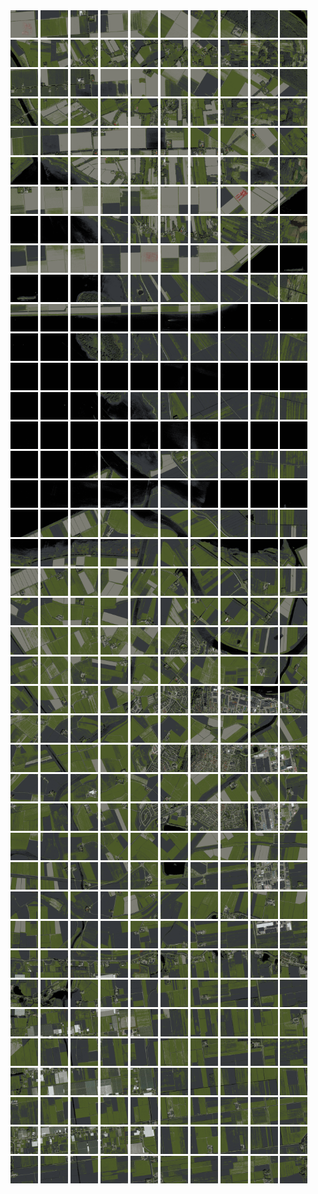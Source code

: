 <html>
<div>
<img src="https://github.com/HakkaTjakka/NL_TILE_MAP/blob/main/18/635/-1055/r.6350.-10550.png" height="44" width="44">
<img src="https://github.com/HakkaTjakka/NL_TILE_MAP/blob/main/18/635/-1055/r.6351.-10550.png" height="44" width="44">
<img src="https://github.com/HakkaTjakka/NL_TILE_MAP/blob/main/18/635/-1055/r.6352.-10550.png" height="44" width="44">
<img src="https://github.com/HakkaTjakka/NL_TILE_MAP/blob/main/18/635/-1055/r.6353.-10550.png" height="44" width="44">
<img src="https://github.com/HakkaTjakka/NL_TILE_MAP/blob/main/18/635/-1055/r.6354.-10550.png" height="44" width="44">
<img src="https://github.com/HakkaTjakka/NL_TILE_MAP/blob/main/18/635/-1055/r.6355.-10550.png" height="44" width="44">
<img src="https://github.com/HakkaTjakka/NL_TILE_MAP/blob/main/18/635/-1055/r.6356.-10550.png" height="44" width="44">
<img src="https://github.com/HakkaTjakka/NL_TILE_MAP/blob/main/18/635/-1055/r.6357.-10550.png" height="44" width="44">
<img src="https://github.com/HakkaTjakka/NL_TILE_MAP/blob/main/18/635/-1055/r.6358.-10550.png" height="44" width="44">
<img src="https://github.com/HakkaTjakka/NL_TILE_MAP/blob/main/18/635/-1055/r.6359.-10550.png" height="44" width="44">
<img src="https://github.com/HakkaTjakka/NL_TILE_MAP/blob/main/18/636/-1055/r.6360.-10550.png" height="44" width="44">
<img src="https://github.com/HakkaTjakka/NL_TILE_MAP/blob/main/18/636/-1055/r.6361.-10550.png" height="44" width="44">
<img src="https://github.com/HakkaTjakka/NL_TILE_MAP/blob/main/18/636/-1055/r.6362.-10550.png" height="44" width="44">
<img src="https://github.com/HakkaTjakka/NL_TILE_MAP/blob/main/18/636/-1055/r.6363.-10550.png" height="44" width="44">
<img src="https://github.com/HakkaTjakka/NL_TILE_MAP/blob/main/18/636/-1055/r.6364.-10550.png" height="44" width="44">
<img src="https://github.com/HakkaTjakka/NL_TILE_MAP/blob/main/18/636/-1055/r.6365.-10550.png" height="44" width="44">
<img src="https://github.com/HakkaTjakka/NL_TILE_MAP/blob/main/18/636/-1055/r.6366.-10550.png" height="44" width="44">
<img src="https://github.com/HakkaTjakka/NL_TILE_MAP/blob/main/18/636/-1055/r.6367.-10550.png" height="44" width="44">
<img src="https://github.com/HakkaTjakka/NL_TILE_MAP/blob/main/18/636/-1055/r.6368.-10550.png" height="44" width="44">
<img src="https://github.com/HakkaTjakka/NL_TILE_MAP/blob/main/18/636/-1055/r.6369.-10550.png" height="44" width="44">
<br>
<img src="https://github.com/HakkaTjakka/NL_TILE_MAP/blob/main/18/635/-1055/r.6350.-10549.png" height="44" width="44">
<img src="https://github.com/HakkaTjakka/NL_TILE_MAP/blob/main/18/635/-1055/r.6351.-10549.png" height="44" width="44">
<img src="https://github.com/HakkaTjakka/NL_TILE_MAP/blob/main/18/635/-1055/r.6352.-10549.png" height="44" width="44">
<img src="https://github.com/HakkaTjakka/NL_TILE_MAP/blob/main/18/635/-1055/r.6353.-10549.png" height="44" width="44">
<img src="https://github.com/HakkaTjakka/NL_TILE_MAP/blob/main/18/635/-1055/r.6354.-10549.png" height="44" width="44">
<img src="https://github.com/HakkaTjakka/NL_TILE_MAP/blob/main/18/635/-1055/r.6355.-10549.png" height="44" width="44">
<img src="https://github.com/HakkaTjakka/NL_TILE_MAP/blob/main/18/635/-1055/r.6356.-10549.png" height="44" width="44">
<img src="https://github.com/HakkaTjakka/NL_TILE_MAP/blob/main/18/635/-1055/r.6357.-10549.png" height="44" width="44">
<img src="https://github.com/HakkaTjakka/NL_TILE_MAP/blob/main/18/635/-1055/r.6358.-10549.png" height="44" width="44">
<img src="https://github.com/HakkaTjakka/NL_TILE_MAP/blob/main/18/635/-1055/r.6359.-10549.png" height="44" width="44">
<img src="https://github.com/HakkaTjakka/NL_TILE_MAP/blob/main/18/636/-1055/r.6360.-10549.png" height="44" width="44">
<img src="https://github.com/HakkaTjakka/NL_TILE_MAP/blob/main/18/636/-1055/r.6361.-10549.png" height="44" width="44">
<img src="https://github.com/HakkaTjakka/NL_TILE_MAP/blob/main/18/636/-1055/r.6362.-10549.png" height="44" width="44">
<img src="https://github.com/HakkaTjakka/NL_TILE_MAP/blob/main/18/636/-1055/r.6363.-10549.png" height="44" width="44">
<img src="https://github.com/HakkaTjakka/NL_TILE_MAP/blob/main/18/636/-1055/r.6364.-10549.png" height="44" width="44">
<img src="https://github.com/HakkaTjakka/NL_TILE_MAP/blob/main/18/636/-1055/r.6365.-10549.png" height="44" width="44">
<img src="https://github.com/HakkaTjakka/NL_TILE_MAP/blob/main/18/636/-1055/r.6366.-10549.png" height="44" width="44">
<img src="https://github.com/HakkaTjakka/NL_TILE_MAP/blob/main/18/636/-1055/r.6367.-10549.png" height="44" width="44">
<img src="https://github.com/HakkaTjakka/NL_TILE_MAP/blob/main/18/636/-1055/r.6368.-10549.png" height="44" width="44">
<img src="https://github.com/HakkaTjakka/NL_TILE_MAP/blob/main/18/636/-1055/r.6369.-10549.png" height="44" width="44">
<br>
<img src="https://github.com/HakkaTjakka/NL_TILE_MAP/blob/main/18/635/-1055/r.6350.-10548.png" height="44" width="44">
<img src="https://github.com/HakkaTjakka/NL_TILE_MAP/blob/main/18/635/-1055/r.6351.-10548.png" height="44" width="44">
<img src="https://github.com/HakkaTjakka/NL_TILE_MAP/blob/main/18/635/-1055/r.6352.-10548.png" height="44" width="44">
<img src="https://github.com/HakkaTjakka/NL_TILE_MAP/blob/main/18/635/-1055/r.6353.-10548.png" height="44" width="44">
<img src="https://github.com/HakkaTjakka/NL_TILE_MAP/blob/main/18/635/-1055/r.6354.-10548.png" height="44" width="44">
<img src="https://github.com/HakkaTjakka/NL_TILE_MAP/blob/main/18/635/-1055/r.6355.-10548.png" height="44" width="44">
<img src="https://github.com/HakkaTjakka/NL_TILE_MAP/blob/main/18/635/-1055/r.6356.-10548.png" height="44" width="44">
<img src="https://github.com/HakkaTjakka/NL_TILE_MAP/blob/main/18/635/-1055/r.6357.-10548.png" height="44" width="44">
<img src="https://github.com/HakkaTjakka/NL_TILE_MAP/blob/main/18/635/-1055/r.6358.-10548.png" height="44" width="44">
<img src="https://github.com/HakkaTjakka/NL_TILE_MAP/blob/main/18/635/-1055/r.6359.-10548.png" height="44" width="44">
<img src="https://github.com/HakkaTjakka/NL_TILE_MAP/blob/main/18/636/-1055/r.6360.-10548.png" height="44" width="44">
<img src="https://github.com/HakkaTjakka/NL_TILE_MAP/blob/main/18/636/-1055/r.6361.-10548.png" height="44" width="44">
<img src="https://github.com/HakkaTjakka/NL_TILE_MAP/blob/main/18/636/-1055/r.6362.-10548.png" height="44" width="44">
<img src="https://github.com/HakkaTjakka/NL_TILE_MAP/blob/main/18/636/-1055/r.6363.-10548.png" height="44" width="44">
<img src="https://github.com/HakkaTjakka/NL_TILE_MAP/blob/main/18/636/-1055/r.6364.-10548.png" height="44" width="44">
<img src="https://github.com/HakkaTjakka/NL_TILE_MAP/blob/main/18/636/-1055/r.6365.-10548.png" height="44" width="44">
<img src="https://github.com/HakkaTjakka/NL_TILE_MAP/blob/main/18/636/-1055/r.6366.-10548.png" height="44" width="44">
<img src="https://github.com/HakkaTjakka/NL_TILE_MAP/blob/main/18/636/-1055/r.6367.-10548.png" height="44" width="44">
<img src="https://github.com/HakkaTjakka/NL_TILE_MAP/blob/main/18/636/-1055/r.6368.-10548.png" height="44" width="44">
<img src="https://github.com/HakkaTjakka/NL_TILE_MAP/blob/main/18/636/-1055/r.6369.-10548.png" height="44" width="44">
<br>
<img src="https://github.com/HakkaTjakka/NL_TILE_MAP/blob/main/18/635/-1055/r.6350.-10547.png" height="44" width="44">
<img src="https://github.com/HakkaTjakka/NL_TILE_MAP/blob/main/18/635/-1055/r.6351.-10547.png" height="44" width="44">
<img src="https://github.com/HakkaTjakka/NL_TILE_MAP/blob/main/18/635/-1055/r.6352.-10547.png" height="44" width="44">
<img src="https://github.com/HakkaTjakka/NL_TILE_MAP/blob/main/18/635/-1055/r.6353.-10547.png" height="44" width="44">
<img src="https://github.com/HakkaTjakka/NL_TILE_MAP/blob/main/18/635/-1055/r.6354.-10547.png" height="44" width="44">
<img src="https://github.com/HakkaTjakka/NL_TILE_MAP/blob/main/18/635/-1055/r.6355.-10547.png" height="44" width="44">
<img src="https://github.com/HakkaTjakka/NL_TILE_MAP/blob/main/18/635/-1055/r.6356.-10547.png" height="44" width="44">
<img src="https://github.com/HakkaTjakka/NL_TILE_MAP/blob/main/18/635/-1055/r.6357.-10547.png" height="44" width="44">
<img src="https://github.com/HakkaTjakka/NL_TILE_MAP/blob/main/18/635/-1055/r.6358.-10547.png" height="44" width="44">
<img src="https://github.com/HakkaTjakka/NL_TILE_MAP/blob/main/18/635/-1055/r.6359.-10547.png" height="44" width="44">
<img src="https://github.com/HakkaTjakka/NL_TILE_MAP/blob/main/18/636/-1055/r.6360.-10547.png" height="44" width="44">
<img src="https://github.com/HakkaTjakka/NL_TILE_MAP/blob/main/18/636/-1055/r.6361.-10547.png" height="44" width="44">
<img src="https://github.com/HakkaTjakka/NL_TILE_MAP/blob/main/18/636/-1055/r.6362.-10547.png" height="44" width="44">
<img src="https://github.com/HakkaTjakka/NL_TILE_MAP/blob/main/18/636/-1055/r.6363.-10547.png" height="44" width="44">
<img src="https://github.com/HakkaTjakka/NL_TILE_MAP/blob/main/18/636/-1055/r.6364.-10547.png" height="44" width="44">
<img src="https://github.com/HakkaTjakka/NL_TILE_MAP/blob/main/18/636/-1055/r.6365.-10547.png" height="44" width="44">
<img src="https://github.com/HakkaTjakka/NL_TILE_MAP/blob/main/18/636/-1055/r.6366.-10547.png" height="44" width="44">
<img src="https://github.com/HakkaTjakka/NL_TILE_MAP/blob/main/18/636/-1055/r.6367.-10547.png" height="44" width="44">
<img src="https://github.com/HakkaTjakka/NL_TILE_MAP/blob/main/18/636/-1055/r.6368.-10547.png" height="44" width="44">
<img src="https://github.com/HakkaTjakka/NL_TILE_MAP/blob/main/18/636/-1055/r.6369.-10547.png" height="44" width="44">
<br>
<img src="https://github.com/HakkaTjakka/NL_TILE_MAP/blob/main/18/635/-1055/r.6350.-10546.png" height="44" width="44">
<img src="https://github.com/HakkaTjakka/NL_TILE_MAP/blob/main/18/635/-1055/r.6351.-10546.png" height="44" width="44">
<img src="https://github.com/HakkaTjakka/NL_TILE_MAP/blob/main/18/635/-1055/r.6352.-10546.png" height="44" width="44">
<img src="https://github.com/HakkaTjakka/NL_TILE_MAP/blob/main/18/635/-1055/r.6353.-10546.png" height="44" width="44">
<img src="https://github.com/HakkaTjakka/NL_TILE_MAP/blob/main/18/635/-1055/r.6354.-10546.png" height="44" width="44">
<img src="https://github.com/HakkaTjakka/NL_TILE_MAP/blob/main/18/635/-1055/r.6355.-10546.png" height="44" width="44">
<img src="https://github.com/HakkaTjakka/NL_TILE_MAP/blob/main/18/635/-1055/r.6356.-10546.png" height="44" width="44">
<img src="https://github.com/HakkaTjakka/NL_TILE_MAP/blob/main/18/635/-1055/r.6357.-10546.png" height="44" width="44">
<img src="https://github.com/HakkaTjakka/NL_TILE_MAP/blob/main/18/635/-1055/r.6358.-10546.png" height="44" width="44">
<img src="https://github.com/HakkaTjakka/NL_TILE_MAP/blob/main/18/635/-1055/r.6359.-10546.png" height="44" width="44">
<img src="https://github.com/HakkaTjakka/NL_TILE_MAP/blob/main/18/636/-1055/r.6360.-10546.png" height="44" width="44">
<img src="https://github.com/HakkaTjakka/NL_TILE_MAP/blob/main/18/636/-1055/r.6361.-10546.png" height="44" width="44">
<img src="https://github.com/HakkaTjakka/NL_TILE_MAP/blob/main/18/636/-1055/r.6362.-10546.png" height="44" width="44">
<img src="https://github.com/HakkaTjakka/NL_TILE_MAP/blob/main/18/636/-1055/r.6363.-10546.png" height="44" width="44">
<img src="https://github.com/HakkaTjakka/NL_TILE_MAP/blob/main/18/636/-1055/r.6364.-10546.png" height="44" width="44">
<img src="https://github.com/HakkaTjakka/NL_TILE_MAP/blob/main/18/636/-1055/r.6365.-10546.png" height="44" width="44">
<img src="https://github.com/HakkaTjakka/NL_TILE_MAP/blob/main/18/636/-1055/r.6366.-10546.png" height="44" width="44">
<img src="https://github.com/HakkaTjakka/NL_TILE_MAP/blob/main/18/636/-1055/r.6367.-10546.png" height="44" width="44">
<img src="https://github.com/HakkaTjakka/NL_TILE_MAP/blob/main/18/636/-1055/r.6368.-10546.png" height="44" width="44">
<img src="https://github.com/HakkaTjakka/NL_TILE_MAP/blob/main/18/636/-1055/r.6369.-10546.png" height="44" width="44">
<br>
<img src="https://github.com/HakkaTjakka/NL_TILE_MAP/blob/main/18/635/-1055/r.6350.-10545.png" height="44" width="44">
<img src="https://github.com/HakkaTjakka/NL_TILE_MAP/blob/main/18/635/-1055/r.6351.-10545.png" height="44" width="44">
<img src="https://github.com/HakkaTjakka/NL_TILE_MAP/blob/main/18/635/-1055/r.6352.-10545.png" height="44" width="44">
<img src="https://github.com/HakkaTjakka/NL_TILE_MAP/blob/main/18/635/-1055/r.6353.-10545.png" height="44" width="44">
<img src="https://github.com/HakkaTjakka/NL_TILE_MAP/blob/main/18/635/-1055/r.6354.-10545.png" height="44" width="44">
<img src="https://github.com/HakkaTjakka/NL_TILE_MAP/blob/main/18/635/-1055/r.6355.-10545.png" height="44" width="44">
<img src="https://github.com/HakkaTjakka/NL_TILE_MAP/blob/main/18/635/-1055/r.6356.-10545.png" height="44" width="44">
<img src="https://github.com/HakkaTjakka/NL_TILE_MAP/blob/main/18/635/-1055/r.6357.-10545.png" height="44" width="44">
<img src="https://github.com/HakkaTjakka/NL_TILE_MAP/blob/main/18/635/-1055/r.6358.-10545.png" height="44" width="44">
<img src="https://github.com/HakkaTjakka/NL_TILE_MAP/blob/main/18/635/-1055/r.6359.-10545.png" height="44" width="44">
<img src="https://github.com/HakkaTjakka/NL_TILE_MAP/blob/main/18/636/-1055/r.6360.-10545.png" height="44" width="44">
<img src="https://github.com/HakkaTjakka/NL_TILE_MAP/blob/main/18/636/-1055/r.6361.-10545.png" height="44" width="44">
<img src="https://github.com/HakkaTjakka/NL_TILE_MAP/blob/main/18/636/-1055/r.6362.-10545.png" height="44" width="44">
<img src="https://github.com/HakkaTjakka/NL_TILE_MAP/blob/main/18/636/-1055/r.6363.-10545.png" height="44" width="44">
<img src="https://github.com/HakkaTjakka/NL_TILE_MAP/blob/main/18/636/-1055/r.6364.-10545.png" height="44" width="44">
<img src="https://github.com/HakkaTjakka/NL_TILE_MAP/blob/main/18/636/-1055/r.6365.-10545.png" height="44" width="44">
<img src="https://github.com/HakkaTjakka/NL_TILE_MAP/blob/main/18/636/-1055/r.6366.-10545.png" height="44" width="44">
<img src="https://github.com/HakkaTjakka/NL_TILE_MAP/blob/main/18/636/-1055/r.6367.-10545.png" height="44" width="44">
<img src="https://github.com/HakkaTjakka/NL_TILE_MAP/blob/main/18/636/-1055/r.6368.-10545.png" height="44" width="44">
<img src="https://github.com/HakkaTjakka/NL_TILE_MAP/blob/main/18/636/-1055/r.6369.-10545.png" height="44" width="44">
<br>
<img src="https://github.com/HakkaTjakka/NL_TILE_MAP/blob/main/18/635/-1055/r.6350.-10544.png" height="44" width="44">
<img src="https://github.com/HakkaTjakka/NL_TILE_MAP/blob/main/18/635/-1055/r.6351.-10544.png" height="44" width="44">
<img src="https://github.com/HakkaTjakka/NL_TILE_MAP/blob/main/18/635/-1055/r.6352.-10544.png" height="44" width="44">
<img src="https://github.com/HakkaTjakka/NL_TILE_MAP/blob/main/18/635/-1055/r.6353.-10544.png" height="44" width="44">
<img src="https://github.com/HakkaTjakka/NL_TILE_MAP/blob/main/18/635/-1055/r.6354.-10544.png" height="44" width="44">
<img src="https://github.com/HakkaTjakka/NL_TILE_MAP/blob/main/18/635/-1055/r.6355.-10544.png" height="44" width="44">
<img src="https://github.com/HakkaTjakka/NL_TILE_MAP/blob/main/18/635/-1055/r.6356.-10544.png" height="44" width="44">
<img src="https://github.com/HakkaTjakka/NL_TILE_MAP/blob/main/18/635/-1055/r.6357.-10544.png" height="44" width="44">
<img src="https://github.com/HakkaTjakka/NL_TILE_MAP/blob/main/18/635/-1055/r.6358.-10544.png" height="44" width="44">
<img src="https://github.com/HakkaTjakka/NL_TILE_MAP/blob/main/18/635/-1055/r.6359.-10544.png" height="44" width="44">
<img src="https://github.com/HakkaTjakka/NL_TILE_MAP/blob/main/18/636/-1055/r.6360.-10544.png" height="44" width="44">
<img src="https://github.com/HakkaTjakka/NL_TILE_MAP/blob/main/18/636/-1055/r.6361.-10544.png" height="44" width="44">
<img src="https://github.com/HakkaTjakka/NL_TILE_MAP/blob/main/18/636/-1055/r.6362.-10544.png" height="44" width="44">
<img src="https://github.com/HakkaTjakka/NL_TILE_MAP/blob/main/18/636/-1055/r.6363.-10544.png" height="44" width="44">
<img src="https://github.com/HakkaTjakka/NL_TILE_MAP/blob/main/18/636/-1055/r.6364.-10544.png" height="44" width="44">
<img src="https://github.com/HakkaTjakka/NL_TILE_MAP/blob/main/18/636/-1055/r.6365.-10544.png" height="44" width="44">
<img src="https://github.com/HakkaTjakka/NL_TILE_MAP/blob/main/18/636/-1055/r.6366.-10544.png" height="44" width="44">
<img src="https://github.com/HakkaTjakka/NL_TILE_MAP/blob/main/18/636/-1055/r.6367.-10544.png" height="44" width="44">
<img src="https://github.com/HakkaTjakka/NL_TILE_MAP/blob/main/18/636/-1055/r.6368.-10544.png" height="44" width="44">
<img src="https://github.com/HakkaTjakka/NL_TILE_MAP/blob/main/18/636/-1055/r.6369.-10544.png" height="44" width="44">
<br>
<img src="https://github.com/HakkaTjakka/NL_TILE_MAP/blob/main/18/635/-1055/r.6350.-10543.png" height="44" width="44">
<img src="https://github.com/HakkaTjakka/NL_TILE_MAP/blob/main/18/635/-1055/r.6351.-10543.png" height="44" width="44">
<img src="https://github.com/HakkaTjakka/NL_TILE_MAP/blob/main/18/635/-1055/r.6352.-10543.png" height="44" width="44">
<img src="https://github.com/HakkaTjakka/NL_TILE_MAP/blob/main/18/635/-1055/r.6353.-10543.png" height="44" width="44">
<img src="https://github.com/HakkaTjakka/NL_TILE_MAP/blob/main/18/635/-1055/r.6354.-10543.png" height="44" width="44">
<img src="https://github.com/HakkaTjakka/NL_TILE_MAP/blob/main/18/635/-1055/r.6355.-10543.png" height="44" width="44">
<img src="https://github.com/HakkaTjakka/NL_TILE_MAP/blob/main/18/635/-1055/r.6356.-10543.png" height="44" width="44">
<img src="https://github.com/HakkaTjakka/NL_TILE_MAP/blob/main/18/635/-1055/r.6357.-10543.png" height="44" width="44">
<img src="https://github.com/HakkaTjakka/NL_TILE_MAP/blob/main/18/635/-1055/r.6358.-10543.png" height="44" width="44">
<img src="https://github.com/HakkaTjakka/NL_TILE_MAP/blob/main/18/635/-1055/r.6359.-10543.png" height="44" width="44">
<img src="https://github.com/HakkaTjakka/NL_TILE_MAP/blob/main/18/636/-1055/r.6360.-10543.png" height="44" width="44">
<img src="https://github.com/HakkaTjakka/NL_TILE_MAP/blob/main/18/636/-1055/r.6361.-10543.png" height="44" width="44">
<img src="https://github.com/HakkaTjakka/NL_TILE_MAP/blob/main/18/636/-1055/r.6362.-10543.png" height="44" width="44">
<img src="https://github.com/HakkaTjakka/NL_TILE_MAP/blob/main/18/636/-1055/r.6363.-10543.png" height="44" width="44">
<img src="https://github.com/HakkaTjakka/NL_TILE_MAP/blob/main/18/636/-1055/r.6364.-10543.png" height="44" width="44">
<img src="https://github.com/HakkaTjakka/NL_TILE_MAP/blob/main/18/636/-1055/r.6365.-10543.png" height="44" width="44">
<img src="https://github.com/HakkaTjakka/NL_TILE_MAP/blob/main/18/636/-1055/r.6366.-10543.png" height="44" width="44">
<img src="https://github.com/HakkaTjakka/NL_TILE_MAP/blob/main/18/636/-1055/r.6367.-10543.png" height="44" width="44">
<img src="https://github.com/HakkaTjakka/NL_TILE_MAP/blob/main/18/636/-1055/r.6368.-10543.png" height="44" width="44">
<img src="https://github.com/HakkaTjakka/NL_TILE_MAP/blob/main/18/636/-1055/r.6369.-10543.png" height="44" width="44">
<br>
<img src="https://github.com/HakkaTjakka/NL_TILE_MAP/blob/main/18/635/-1055/r.6350.-10542.png" height="44" width="44">
<img src="https://github.com/HakkaTjakka/NL_TILE_MAP/blob/main/18/635/-1055/r.6351.-10542.png" height="44" width="44">
<img src="https://github.com/HakkaTjakka/NL_TILE_MAP/blob/main/18/635/-1055/r.6352.-10542.png" height="44" width="44">
<img src="https://github.com/HakkaTjakka/NL_TILE_MAP/blob/main/18/635/-1055/r.6353.-10542.png" height="44" width="44">
<img src="https://github.com/HakkaTjakka/NL_TILE_MAP/blob/main/18/635/-1055/r.6354.-10542.png" height="44" width="44">
<img src="https://github.com/HakkaTjakka/NL_TILE_MAP/blob/main/18/635/-1055/r.6355.-10542.png" height="44" width="44">
<img src="https://github.com/HakkaTjakka/NL_TILE_MAP/blob/main/18/635/-1055/r.6356.-10542.png" height="44" width="44">
<img src="https://github.com/HakkaTjakka/NL_TILE_MAP/blob/main/18/635/-1055/r.6357.-10542.png" height="44" width="44">
<img src="https://github.com/HakkaTjakka/NL_TILE_MAP/blob/main/18/635/-1055/r.6358.-10542.png" height="44" width="44">
<img src="https://github.com/HakkaTjakka/NL_TILE_MAP/blob/main/18/635/-1055/r.6359.-10542.png" height="44" width="44">
<img src="https://github.com/HakkaTjakka/NL_TILE_MAP/blob/main/18/636/-1055/r.6360.-10542.png" height="44" width="44">
<img src="https://github.com/HakkaTjakka/NL_TILE_MAP/blob/main/18/636/-1055/r.6361.-10542.png" height="44" width="44">
<img src="https://github.com/HakkaTjakka/NL_TILE_MAP/blob/main/18/636/-1055/r.6362.-10542.png" height="44" width="44">
<img src="https://github.com/HakkaTjakka/NL_TILE_MAP/blob/main/18/636/-1055/r.6363.-10542.png" height="44" width="44">
<img src="https://github.com/HakkaTjakka/NL_TILE_MAP/blob/main/18/636/-1055/r.6364.-10542.png" height="44" width="44">
<img src="https://github.com/HakkaTjakka/NL_TILE_MAP/blob/main/18/636/-1055/r.6365.-10542.png" height="44" width="44">
<img src="https://github.com/HakkaTjakka/NL_TILE_MAP/blob/main/18/636/-1055/r.6366.-10542.png" height="44" width="44">
<img src="https://github.com/HakkaTjakka/NL_TILE_MAP/blob/main/18/636/-1055/r.6367.-10542.png" height="44" width="44">
<img src="https://github.com/HakkaTjakka/NL_TILE_MAP/blob/main/18/636/-1055/r.6368.-10542.png" height="44" width="44">
<img src="https://github.com/HakkaTjakka/NL_TILE_MAP/blob/main/18/636/-1055/r.6369.-10542.png" height="44" width="44">
<br>
<img src="https://github.com/HakkaTjakka/NL_TILE_MAP/blob/main/18/635/-1055/r.6350.-10541.png" height="44" width="44">
<img src="https://github.com/HakkaTjakka/NL_TILE_MAP/blob/main/18/635/-1055/r.6351.-10541.png" height="44" width="44">
<img src="https://github.com/HakkaTjakka/NL_TILE_MAP/blob/main/18/635/-1055/r.6352.-10541.png" height="44" width="44">
<img src="https://github.com/HakkaTjakka/NL_TILE_MAP/blob/main/18/635/-1055/r.6353.-10541.png" height="44" width="44">
<img src="https://github.com/HakkaTjakka/NL_TILE_MAP/blob/main/18/635/-1055/r.6354.-10541.png" height="44" width="44">
<img src="https://github.com/HakkaTjakka/NL_TILE_MAP/blob/main/18/635/-1055/r.6355.-10541.png" height="44" width="44">
<img src="https://github.com/HakkaTjakka/NL_TILE_MAP/blob/main/18/635/-1055/r.6356.-10541.png" height="44" width="44">
<img src="https://github.com/HakkaTjakka/NL_TILE_MAP/blob/main/18/635/-1055/r.6357.-10541.png" height="44" width="44">
<img src="https://github.com/HakkaTjakka/NL_TILE_MAP/blob/main/18/635/-1055/r.6358.-10541.png" height="44" width="44">
<img src="https://github.com/HakkaTjakka/NL_TILE_MAP/blob/main/18/635/-1055/r.6359.-10541.png" height="44" width="44">
<img src="https://github.com/HakkaTjakka/NL_TILE_MAP/blob/main/18/636/-1055/r.6360.-10541.png" height="44" width="44">
<img src="https://github.com/HakkaTjakka/NL_TILE_MAP/blob/main/18/636/-1055/r.6361.-10541.png" height="44" width="44">
<img src="https://github.com/HakkaTjakka/NL_TILE_MAP/blob/main/18/636/-1055/r.6362.-10541.png" height="44" width="44">
<img src="https://github.com/HakkaTjakka/NL_TILE_MAP/blob/main/18/636/-1055/r.6363.-10541.png" height="44" width="44">
<img src="https://github.com/HakkaTjakka/NL_TILE_MAP/blob/main/18/636/-1055/r.6364.-10541.png" height="44" width="44">
<img src="https://github.com/HakkaTjakka/NL_TILE_MAP/blob/main/18/636/-1055/r.6365.-10541.png" height="44" width="44">
<img src="https://github.com/HakkaTjakka/NL_TILE_MAP/blob/main/18/636/-1055/r.6366.-10541.png" height="44" width="44">
<img src="https://github.com/HakkaTjakka/NL_TILE_MAP/blob/main/18/636/-1055/r.6367.-10541.png" height="44" width="44">
<img src="https://github.com/HakkaTjakka/NL_TILE_MAP/blob/main/18/636/-1055/r.6368.-10541.png" height="44" width="44">
<img src="https://github.com/HakkaTjakka/NL_TILE_MAP/blob/main/18/636/-1055/r.6369.-10541.png" height="44" width="44">
<br>
<img src="https://github.com/HakkaTjakka/NL_TILE_MAP/blob/main/18/635/-1054/r.6350.-10540.png" height="44" width="44">
<img src="https://github.com/HakkaTjakka/NL_TILE_MAP/blob/main/18/635/-1054/r.6351.-10540.png" height="44" width="44">
<img src="https://github.com/HakkaTjakka/NL_TILE_MAP/blob/main/18/635/-1054/r.6352.-10540.png" height="44" width="44">
<img src="https://github.com/HakkaTjakka/NL_TILE_MAP/blob/main/18/635/-1054/r.6353.-10540.png" height="44" width="44">
<img src="https://github.com/HakkaTjakka/NL_TILE_MAP/blob/main/18/635/-1054/r.6354.-10540.png" height="44" width="44">
<img src="https://github.com/HakkaTjakka/NL_TILE_MAP/blob/main/18/635/-1054/r.6355.-10540.png" height="44" width="44">
<img src="https://github.com/HakkaTjakka/NL_TILE_MAP/blob/main/18/635/-1054/r.6356.-10540.png" height="44" width="44">
<img src="https://github.com/HakkaTjakka/NL_TILE_MAP/blob/main/18/635/-1054/r.6357.-10540.png" height="44" width="44">
<img src="https://github.com/HakkaTjakka/NL_TILE_MAP/blob/main/18/635/-1054/r.6358.-10540.png" height="44" width="44">
<img src="https://github.com/HakkaTjakka/NL_TILE_MAP/blob/main/18/635/-1054/r.6359.-10540.png" height="44" width="44">
<img src="https://github.com/HakkaTjakka/NL_TILE_MAP/blob/main/18/636/-1054/r.6360.-10540.png" height="44" width="44">
<img src="https://github.com/HakkaTjakka/NL_TILE_MAP/blob/main/18/636/-1054/r.6361.-10540.png" height="44" width="44">
<img src="https://github.com/HakkaTjakka/NL_TILE_MAP/blob/main/18/636/-1054/r.6362.-10540.png" height="44" width="44">
<img src="https://github.com/HakkaTjakka/NL_TILE_MAP/blob/main/18/636/-1054/r.6363.-10540.png" height="44" width="44">
<img src="https://github.com/HakkaTjakka/NL_TILE_MAP/blob/main/18/636/-1054/r.6364.-10540.png" height="44" width="44">
<img src="https://github.com/HakkaTjakka/NL_TILE_MAP/blob/main/18/636/-1054/r.6365.-10540.png" height="44" width="44">
<img src="https://github.com/HakkaTjakka/NL_TILE_MAP/blob/main/18/636/-1054/r.6366.-10540.png" height="44" width="44">
<img src="https://github.com/HakkaTjakka/NL_TILE_MAP/blob/main/18/636/-1054/r.6367.-10540.png" height="44" width="44">
<img src="https://github.com/HakkaTjakka/NL_TILE_MAP/blob/main/18/636/-1054/r.6368.-10540.png" height="44" width="44">
<img src="https://github.com/HakkaTjakka/NL_TILE_MAP/blob/main/18/636/-1054/r.6369.-10540.png" height="44" width="44">
<br>
<img src="https://github.com/HakkaTjakka/NL_TILE_MAP/blob/main/18/635/-1054/r.6350.-10539.png" height="44" width="44">
<img src="https://github.com/HakkaTjakka/NL_TILE_MAP/blob/main/18/635/-1054/r.6351.-10539.png" height="44" width="44">
<img src="https://github.com/HakkaTjakka/NL_TILE_MAP/blob/main/18/635/-1054/r.6352.-10539.png" height="44" width="44">
<img src="https://github.com/HakkaTjakka/NL_TILE_MAP/blob/main/18/635/-1054/r.6353.-10539.png" height="44" width="44">
<img src="https://github.com/HakkaTjakka/NL_TILE_MAP/blob/main/18/635/-1054/r.6354.-10539.png" height="44" width="44">
<img src="https://github.com/HakkaTjakka/NL_TILE_MAP/blob/main/18/635/-1054/r.6355.-10539.png" height="44" width="44">
<img src="https://github.com/HakkaTjakka/NL_TILE_MAP/blob/main/18/635/-1054/r.6356.-10539.png" height="44" width="44">
<img src="https://github.com/HakkaTjakka/NL_TILE_MAP/blob/main/18/635/-1054/r.6357.-10539.png" height="44" width="44">
<img src="https://github.com/HakkaTjakka/NL_TILE_MAP/blob/main/18/635/-1054/r.6358.-10539.png" height="44" width="44">
<img src="https://github.com/HakkaTjakka/NL_TILE_MAP/blob/main/18/635/-1054/r.6359.-10539.png" height="44" width="44">
<img src="https://github.com/HakkaTjakka/NL_TILE_MAP/blob/main/18/636/-1054/r.6360.-10539.png" height="44" width="44">
<img src="https://github.com/HakkaTjakka/NL_TILE_MAP/blob/main/18/636/-1054/r.6361.-10539.png" height="44" width="44">
<img src="https://github.com/HakkaTjakka/NL_TILE_MAP/blob/main/18/636/-1054/r.6362.-10539.png" height="44" width="44">
<img src="https://github.com/HakkaTjakka/NL_TILE_MAP/blob/main/18/636/-1054/r.6363.-10539.png" height="44" width="44">
<img src="https://github.com/HakkaTjakka/NL_TILE_MAP/blob/main/18/636/-1054/r.6364.-10539.png" height="44" width="44">
<img src="https://github.com/HakkaTjakka/NL_TILE_MAP/blob/main/18/636/-1054/r.6365.-10539.png" height="44" width="44">
<img src="https://github.com/HakkaTjakka/NL_TILE_MAP/blob/main/18/636/-1054/r.6366.-10539.png" height="44" width="44">
<img src="https://github.com/HakkaTjakka/NL_TILE_MAP/blob/main/18/636/-1054/r.6367.-10539.png" height="44" width="44">
<img src="https://github.com/HakkaTjakka/NL_TILE_MAP/blob/main/18/636/-1054/r.6368.-10539.png" height="44" width="44">
<img src="https://github.com/HakkaTjakka/NL_TILE_MAP/blob/main/18/636/-1054/r.6369.-10539.png" height="44" width="44">
<br>
<img src="https://github.com/HakkaTjakka/NL_TILE_MAP/blob/main/18/635/-1054/r.6350.-10538.png" height="44" width="44">
<img src="https://github.com/HakkaTjakka/NL_TILE_MAP/blob/main/18/635/-1054/r.6351.-10538.png" height="44" width="44">
<img src="https://github.com/HakkaTjakka/NL_TILE_MAP/blob/main/18/635/-1054/r.6352.-10538.png" height="44" width="44">
<img src="https://github.com/HakkaTjakka/NL_TILE_MAP/blob/main/18/635/-1054/r.6353.-10538.png" height="44" width="44">
<img src="https://github.com/HakkaTjakka/NL_TILE_MAP/blob/main/18/635/-1054/r.6354.-10538.png" height="44" width="44">
<img src="https://github.com/HakkaTjakka/NL_TILE_MAP/blob/main/18/635/-1054/r.6355.-10538.png" height="44" width="44">
<img src="https://github.com/HakkaTjakka/NL_TILE_MAP/blob/main/18/635/-1054/r.6356.-10538.png" height="44" width="44">
<img src="https://github.com/HakkaTjakka/NL_TILE_MAP/blob/main/18/635/-1054/r.6357.-10538.png" height="44" width="44">
<img src="https://github.com/HakkaTjakka/NL_TILE_MAP/blob/main/18/635/-1054/r.6358.-10538.png" height="44" width="44">
<img src="https://github.com/HakkaTjakka/NL_TILE_MAP/blob/main/18/635/-1054/r.6359.-10538.png" height="44" width="44">
<img src="https://github.com/HakkaTjakka/NL_TILE_MAP/blob/main/18/636/-1054/r.6360.-10538.png" height="44" width="44">
<img src="https://github.com/HakkaTjakka/NL_TILE_MAP/blob/main/18/636/-1054/r.6361.-10538.png" height="44" width="44">
<img src="https://github.com/HakkaTjakka/NL_TILE_MAP/blob/main/18/636/-1054/r.6362.-10538.png" height="44" width="44">
<img src="https://github.com/HakkaTjakka/NL_TILE_MAP/blob/main/18/636/-1054/r.6363.-10538.png" height="44" width="44">
<img src="https://github.com/HakkaTjakka/NL_TILE_MAP/blob/main/18/636/-1054/r.6364.-10538.png" height="44" width="44">
<img src="https://github.com/HakkaTjakka/NL_TILE_MAP/blob/main/18/636/-1054/r.6365.-10538.png" height="44" width="44">
<img src="https://github.com/HakkaTjakka/NL_TILE_MAP/blob/main/18/636/-1054/r.6366.-10538.png" height="44" width="44">
<img src="https://github.com/HakkaTjakka/NL_TILE_MAP/blob/main/18/636/-1054/r.6367.-10538.png" height="44" width="44">
<img src="https://github.com/HakkaTjakka/NL_TILE_MAP/blob/main/18/636/-1054/r.6368.-10538.png" height="44" width="44">
<img src="https://github.com/HakkaTjakka/NL_TILE_MAP/blob/main/18/636/-1054/r.6369.-10538.png" height="44" width="44">
<br>
<img src="https://github.com/HakkaTjakka/NL_TILE_MAP/blob/main/18/635/-1054/r.6350.-10537.png" height="44" width="44">
<img src="https://github.com/HakkaTjakka/NL_TILE_MAP/blob/main/18/635/-1054/r.6351.-10537.png" height="44" width="44">
<img src="https://github.com/HakkaTjakka/NL_TILE_MAP/blob/main/18/635/-1054/r.6352.-10537.png" height="44" width="44">
<img src="https://github.com/HakkaTjakka/NL_TILE_MAP/blob/main/18/635/-1054/r.6353.-10537.png" height="44" width="44">
<img src="https://github.com/HakkaTjakka/NL_TILE_MAP/blob/main/18/635/-1054/r.6354.-10537.png" height="44" width="44">
<img src="https://github.com/HakkaTjakka/NL_TILE_MAP/blob/main/18/635/-1054/r.6355.-10537.png" height="44" width="44">
<img src="https://github.com/HakkaTjakka/NL_TILE_MAP/blob/main/18/635/-1054/r.6356.-10537.png" height="44" width="44">
<img src="https://github.com/HakkaTjakka/NL_TILE_MAP/blob/main/18/635/-1054/r.6357.-10537.png" height="44" width="44">
<img src="https://github.com/HakkaTjakka/NL_TILE_MAP/blob/main/18/635/-1054/r.6358.-10537.png" height="44" width="44">
<img src="https://github.com/HakkaTjakka/NL_TILE_MAP/blob/main/18/635/-1054/r.6359.-10537.png" height="44" width="44">
<img src="https://github.com/HakkaTjakka/NL_TILE_MAP/blob/main/18/636/-1054/r.6360.-10537.png" height="44" width="44">
<img src="https://github.com/HakkaTjakka/NL_TILE_MAP/blob/main/18/636/-1054/r.6361.-10537.png" height="44" width="44">
<img src="https://github.com/HakkaTjakka/NL_TILE_MAP/blob/main/18/636/-1054/r.6362.-10537.png" height="44" width="44">
<img src="https://github.com/HakkaTjakka/NL_TILE_MAP/blob/main/18/636/-1054/r.6363.-10537.png" height="44" width="44">
<img src="https://github.com/HakkaTjakka/NL_TILE_MAP/blob/main/18/636/-1054/r.6364.-10537.png" height="44" width="44">
<img src="https://github.com/HakkaTjakka/NL_TILE_MAP/blob/main/18/636/-1054/r.6365.-10537.png" height="44" width="44">
<img src="https://github.com/HakkaTjakka/NL_TILE_MAP/blob/main/18/636/-1054/r.6366.-10537.png" height="44" width="44">
<img src="https://github.com/HakkaTjakka/NL_TILE_MAP/blob/main/18/636/-1054/r.6367.-10537.png" height="44" width="44">
<img src="https://github.com/HakkaTjakka/NL_TILE_MAP/blob/main/18/636/-1054/r.6368.-10537.png" height="44" width="44">
<img src="https://github.com/HakkaTjakka/NL_TILE_MAP/blob/main/18/636/-1054/r.6369.-10537.png" height="44" width="44">
<br>
<img src="https://github.com/HakkaTjakka/NL_TILE_MAP/blob/main/18/635/-1054/r.6350.-10536.png" height="44" width="44">
<img src="https://github.com/HakkaTjakka/NL_TILE_MAP/blob/main/18/635/-1054/r.6351.-10536.png" height="44" width="44">
<img src="https://github.com/HakkaTjakka/NL_TILE_MAP/blob/main/18/635/-1054/r.6352.-10536.png" height="44" width="44">
<img src="https://github.com/HakkaTjakka/NL_TILE_MAP/blob/main/18/635/-1054/r.6353.-10536.png" height="44" width="44">
<img src="https://github.com/HakkaTjakka/NL_TILE_MAP/blob/main/18/635/-1054/r.6354.-10536.png" height="44" width="44">
<img src="https://github.com/HakkaTjakka/NL_TILE_MAP/blob/main/18/635/-1054/r.6355.-10536.png" height="44" width="44">
<img src="https://github.com/HakkaTjakka/NL_TILE_MAP/blob/main/18/635/-1054/r.6356.-10536.png" height="44" width="44">
<img src="https://github.com/HakkaTjakka/NL_TILE_MAP/blob/main/18/635/-1054/r.6357.-10536.png" height="44" width="44">
<img src="https://github.com/HakkaTjakka/NL_TILE_MAP/blob/main/18/635/-1054/r.6358.-10536.png" height="44" width="44">
<img src="https://github.com/HakkaTjakka/NL_TILE_MAP/blob/main/18/635/-1054/r.6359.-10536.png" height="44" width="44">
<img src="https://github.com/HakkaTjakka/NL_TILE_MAP/blob/main/18/636/-1054/r.6360.-10536.png" height="44" width="44">
<img src="https://github.com/HakkaTjakka/NL_TILE_MAP/blob/main/18/636/-1054/r.6361.-10536.png" height="44" width="44">
<img src="https://github.com/HakkaTjakka/NL_TILE_MAP/blob/main/18/636/-1054/r.6362.-10536.png" height="44" width="44">
<img src="https://github.com/HakkaTjakka/NL_TILE_MAP/blob/main/18/636/-1054/r.6363.-10536.png" height="44" width="44">
<img src="https://github.com/HakkaTjakka/NL_TILE_MAP/blob/main/18/636/-1054/r.6364.-10536.png" height="44" width="44">
<img src="https://github.com/HakkaTjakka/NL_TILE_MAP/blob/main/18/636/-1054/r.6365.-10536.png" height="44" width="44">
<img src="https://github.com/HakkaTjakka/NL_TILE_MAP/blob/main/18/636/-1054/r.6366.-10536.png" height="44" width="44">
<img src="https://github.com/HakkaTjakka/NL_TILE_MAP/blob/main/18/636/-1054/r.6367.-10536.png" height="44" width="44">
<img src="https://github.com/HakkaTjakka/NL_TILE_MAP/blob/main/18/636/-1054/r.6368.-10536.png" height="44" width="44">
<img src="https://github.com/HakkaTjakka/NL_TILE_MAP/blob/main/18/636/-1054/r.6369.-10536.png" height="44" width="44">
<br>
<img src="https://github.com/HakkaTjakka/NL_TILE_MAP/blob/main/18/635/-1054/r.6350.-10535.png" height="44" width="44">
<img src="https://github.com/HakkaTjakka/NL_TILE_MAP/blob/main/18/635/-1054/r.6351.-10535.png" height="44" width="44">
<img src="https://github.com/HakkaTjakka/NL_TILE_MAP/blob/main/18/635/-1054/r.6352.-10535.png" height="44" width="44">
<img src="https://github.com/HakkaTjakka/NL_TILE_MAP/blob/main/18/635/-1054/r.6353.-10535.png" height="44" width="44">
<img src="https://github.com/HakkaTjakka/NL_TILE_MAP/blob/main/18/635/-1054/r.6354.-10535.png" height="44" width="44">
<img src="https://github.com/HakkaTjakka/NL_TILE_MAP/blob/main/18/635/-1054/r.6355.-10535.png" height="44" width="44">
<img src="https://github.com/HakkaTjakka/NL_TILE_MAP/blob/main/18/635/-1054/r.6356.-10535.png" height="44" width="44">
<img src="https://github.com/HakkaTjakka/NL_TILE_MAP/blob/main/18/635/-1054/r.6357.-10535.png" height="44" width="44">
<img src="https://github.com/HakkaTjakka/NL_TILE_MAP/blob/main/18/635/-1054/r.6358.-10535.png" height="44" width="44">
<img src="https://github.com/HakkaTjakka/NL_TILE_MAP/blob/main/18/635/-1054/r.6359.-10535.png" height="44" width="44">
<img src="https://github.com/HakkaTjakka/NL_TILE_MAP/blob/main/18/636/-1054/r.6360.-10535.png" height="44" width="44">
<img src="https://github.com/HakkaTjakka/NL_TILE_MAP/blob/main/18/636/-1054/r.6361.-10535.png" height="44" width="44">
<img src="https://github.com/HakkaTjakka/NL_TILE_MAP/blob/main/18/636/-1054/r.6362.-10535.png" height="44" width="44">
<img src="https://github.com/HakkaTjakka/NL_TILE_MAP/blob/main/18/636/-1054/r.6363.-10535.png" height="44" width="44">
<img src="https://github.com/HakkaTjakka/NL_TILE_MAP/blob/main/18/636/-1054/r.6364.-10535.png" height="44" width="44">
<img src="https://github.com/HakkaTjakka/NL_TILE_MAP/blob/main/18/636/-1054/r.6365.-10535.png" height="44" width="44">
<img src="https://github.com/HakkaTjakka/NL_TILE_MAP/blob/main/18/636/-1054/r.6366.-10535.png" height="44" width="44">
<img src="https://github.com/HakkaTjakka/NL_TILE_MAP/blob/main/18/636/-1054/r.6367.-10535.png" height="44" width="44">
<img src="https://github.com/HakkaTjakka/NL_TILE_MAP/blob/main/18/636/-1054/r.6368.-10535.png" height="44" width="44">
<img src="https://github.com/HakkaTjakka/NL_TILE_MAP/blob/main/18/636/-1054/r.6369.-10535.png" height="44" width="44">
<br>
<img src="https://github.com/HakkaTjakka/NL_TILE_MAP/blob/main/18/635/-1054/r.6350.-10534.png" height="44" width="44">
<img src="https://github.com/HakkaTjakka/NL_TILE_MAP/blob/main/18/635/-1054/r.6351.-10534.png" height="44" width="44">
<img src="https://github.com/HakkaTjakka/NL_TILE_MAP/blob/main/18/635/-1054/r.6352.-10534.png" height="44" width="44">
<img src="https://github.com/HakkaTjakka/NL_TILE_MAP/blob/main/18/635/-1054/r.6353.-10534.png" height="44" width="44">
<img src="https://github.com/HakkaTjakka/NL_TILE_MAP/blob/main/18/635/-1054/r.6354.-10534.png" height="44" width="44">
<img src="https://github.com/HakkaTjakka/NL_TILE_MAP/blob/main/18/635/-1054/r.6355.-10534.png" height="44" width="44">
<img src="https://github.com/HakkaTjakka/NL_TILE_MAP/blob/main/18/635/-1054/r.6356.-10534.png" height="44" width="44">
<img src="https://github.com/HakkaTjakka/NL_TILE_MAP/blob/main/18/635/-1054/r.6357.-10534.png" height="44" width="44">
<img src="https://github.com/HakkaTjakka/NL_TILE_MAP/blob/main/18/635/-1054/r.6358.-10534.png" height="44" width="44">
<img src="https://github.com/HakkaTjakka/NL_TILE_MAP/blob/main/18/635/-1054/r.6359.-10534.png" height="44" width="44">
<img src="https://github.com/HakkaTjakka/NL_TILE_MAP/blob/main/18/636/-1054/r.6360.-10534.png" height="44" width="44">
<img src="https://github.com/HakkaTjakka/NL_TILE_MAP/blob/main/18/636/-1054/r.6361.-10534.png" height="44" width="44">
<img src="https://github.com/HakkaTjakka/NL_TILE_MAP/blob/main/18/636/-1054/r.6362.-10534.png" height="44" width="44">
<img src="https://github.com/HakkaTjakka/NL_TILE_MAP/blob/main/18/636/-1054/r.6363.-10534.png" height="44" width="44">
<img src="https://github.com/HakkaTjakka/NL_TILE_MAP/blob/main/18/636/-1054/r.6364.-10534.png" height="44" width="44">
<img src="https://github.com/HakkaTjakka/NL_TILE_MAP/blob/main/18/636/-1054/r.6365.-10534.png" height="44" width="44">
<img src="https://github.com/HakkaTjakka/NL_TILE_MAP/blob/main/18/636/-1054/r.6366.-10534.png" height="44" width="44">
<img src="https://github.com/HakkaTjakka/NL_TILE_MAP/blob/main/18/636/-1054/r.6367.-10534.png" height="44" width="44">
<img src="https://github.com/HakkaTjakka/NL_TILE_MAP/blob/main/18/636/-1054/r.6368.-10534.png" height="44" width="44">
<img src="https://github.com/HakkaTjakka/NL_TILE_MAP/blob/main/18/636/-1054/r.6369.-10534.png" height="44" width="44">
<br>
<img src="https://github.com/HakkaTjakka/NL_TILE_MAP/blob/main/18/635/-1054/r.6350.-10533.png" height="44" width="44">
<img src="https://github.com/HakkaTjakka/NL_TILE_MAP/blob/main/18/635/-1054/r.6351.-10533.png" height="44" width="44">
<img src="https://github.com/HakkaTjakka/NL_TILE_MAP/blob/main/18/635/-1054/r.6352.-10533.png" height="44" width="44">
<img src="https://github.com/HakkaTjakka/NL_TILE_MAP/blob/main/18/635/-1054/r.6353.-10533.png" height="44" width="44">
<img src="https://github.com/HakkaTjakka/NL_TILE_MAP/blob/main/18/635/-1054/r.6354.-10533.png" height="44" width="44">
<img src="https://github.com/HakkaTjakka/NL_TILE_MAP/blob/main/18/635/-1054/r.6355.-10533.png" height="44" width="44">
<img src="https://github.com/HakkaTjakka/NL_TILE_MAP/blob/main/18/635/-1054/r.6356.-10533.png" height="44" width="44">
<img src="https://github.com/HakkaTjakka/NL_TILE_MAP/blob/main/18/635/-1054/r.6357.-10533.png" height="44" width="44">
<img src="https://github.com/HakkaTjakka/NL_TILE_MAP/blob/main/18/635/-1054/r.6358.-10533.png" height="44" width="44">
<img src="https://github.com/HakkaTjakka/NL_TILE_MAP/blob/main/18/635/-1054/r.6359.-10533.png" height="44" width="44">
<img src="https://github.com/HakkaTjakka/NL_TILE_MAP/blob/main/18/636/-1054/r.6360.-10533.png" height="44" width="44">
<img src="https://github.com/HakkaTjakka/NL_TILE_MAP/blob/main/18/636/-1054/r.6361.-10533.png" height="44" width="44">
<img src="https://github.com/HakkaTjakka/NL_TILE_MAP/blob/main/18/636/-1054/r.6362.-10533.png" height="44" width="44">
<img src="https://github.com/HakkaTjakka/NL_TILE_MAP/blob/main/18/636/-1054/r.6363.-10533.png" height="44" width="44">
<img src="https://github.com/HakkaTjakka/NL_TILE_MAP/blob/main/18/636/-1054/r.6364.-10533.png" height="44" width="44">
<img src="https://github.com/HakkaTjakka/NL_TILE_MAP/blob/main/18/636/-1054/r.6365.-10533.png" height="44" width="44">
<img src="https://github.com/HakkaTjakka/NL_TILE_MAP/blob/main/18/636/-1054/r.6366.-10533.png" height="44" width="44">
<img src="https://github.com/HakkaTjakka/NL_TILE_MAP/blob/main/18/636/-1054/r.6367.-10533.png" height="44" width="44">
<img src="https://github.com/HakkaTjakka/NL_TILE_MAP/blob/main/18/636/-1054/r.6368.-10533.png" height="44" width="44">
<img src="https://github.com/HakkaTjakka/NL_TILE_MAP/blob/main/18/636/-1054/r.6369.-10533.png" height="44" width="44">
<br>
<img src="https://github.com/HakkaTjakka/NL_TILE_MAP/blob/main/18/635/-1054/r.6350.-10532.png" height="44" width="44">
<img src="https://github.com/HakkaTjakka/NL_TILE_MAP/blob/main/18/635/-1054/r.6351.-10532.png" height="44" width="44">
<img src="https://github.com/HakkaTjakka/NL_TILE_MAP/blob/main/18/635/-1054/r.6352.-10532.png" height="44" width="44">
<img src="https://github.com/HakkaTjakka/NL_TILE_MAP/blob/main/18/635/-1054/r.6353.-10532.png" height="44" width="44">
<img src="https://github.com/HakkaTjakka/NL_TILE_MAP/blob/main/18/635/-1054/r.6354.-10532.png" height="44" width="44">
<img src="https://github.com/HakkaTjakka/NL_TILE_MAP/blob/main/18/635/-1054/r.6355.-10532.png" height="44" width="44">
<img src="https://github.com/HakkaTjakka/NL_TILE_MAP/blob/main/18/635/-1054/r.6356.-10532.png" height="44" width="44">
<img src="https://github.com/HakkaTjakka/NL_TILE_MAP/blob/main/18/635/-1054/r.6357.-10532.png" height="44" width="44">
<img src="https://github.com/HakkaTjakka/NL_TILE_MAP/blob/main/18/635/-1054/r.6358.-10532.png" height="44" width="44">
<img src="https://github.com/HakkaTjakka/NL_TILE_MAP/blob/main/18/635/-1054/r.6359.-10532.png" height="44" width="44">
<img src="https://github.com/HakkaTjakka/NL_TILE_MAP/blob/main/18/636/-1054/r.6360.-10532.png" height="44" width="44">
<img src="https://github.com/HakkaTjakka/NL_TILE_MAP/blob/main/18/636/-1054/r.6361.-10532.png" height="44" width="44">
<img src="https://github.com/HakkaTjakka/NL_TILE_MAP/blob/main/18/636/-1054/r.6362.-10532.png" height="44" width="44">
<img src="https://github.com/HakkaTjakka/NL_TILE_MAP/blob/main/18/636/-1054/r.6363.-10532.png" height="44" width="44">
<img src="https://github.com/HakkaTjakka/NL_TILE_MAP/blob/main/18/636/-1054/r.6364.-10532.png" height="44" width="44">
<img src="https://github.com/HakkaTjakka/NL_TILE_MAP/blob/main/18/636/-1054/r.6365.-10532.png" height="44" width="44">
<img src="https://github.com/HakkaTjakka/NL_TILE_MAP/blob/main/18/636/-1054/r.6366.-10532.png" height="44" width="44">
<img src="https://github.com/HakkaTjakka/NL_TILE_MAP/blob/main/18/636/-1054/r.6367.-10532.png" height="44" width="44">
<img src="https://github.com/HakkaTjakka/NL_TILE_MAP/blob/main/18/636/-1054/r.6368.-10532.png" height="44" width="44">
<img src="https://github.com/HakkaTjakka/NL_TILE_MAP/blob/main/18/636/-1054/r.6369.-10532.png" height="44" width="44">
<br>
<img src="https://github.com/HakkaTjakka/NL_TILE_MAP/blob/main/18/635/-1054/r.6350.-10531.png" height="44" width="44">
<img src="https://github.com/HakkaTjakka/NL_TILE_MAP/blob/main/18/635/-1054/r.6351.-10531.png" height="44" width="44">
<img src="https://github.com/HakkaTjakka/NL_TILE_MAP/blob/main/18/635/-1054/r.6352.-10531.png" height="44" width="44">
<img src="https://github.com/HakkaTjakka/NL_TILE_MAP/blob/main/18/635/-1054/r.6353.-10531.png" height="44" width="44">
<img src="https://github.com/HakkaTjakka/NL_TILE_MAP/blob/main/18/635/-1054/r.6354.-10531.png" height="44" width="44">
<img src="https://github.com/HakkaTjakka/NL_TILE_MAP/blob/main/18/635/-1054/r.6355.-10531.png" height="44" width="44">
<img src="https://github.com/HakkaTjakka/NL_TILE_MAP/blob/main/18/635/-1054/r.6356.-10531.png" height="44" width="44">
<img src="https://github.com/HakkaTjakka/NL_TILE_MAP/blob/main/18/635/-1054/r.6357.-10531.png" height="44" width="44">
<img src="https://github.com/HakkaTjakka/NL_TILE_MAP/blob/main/18/635/-1054/r.6358.-10531.png" height="44" width="44">
<img src="https://github.com/HakkaTjakka/NL_TILE_MAP/blob/main/18/635/-1054/r.6359.-10531.png" height="44" width="44">
<img src="https://github.com/HakkaTjakka/NL_TILE_MAP/blob/main/18/636/-1054/r.6360.-10531.png" height="44" width="44">
<img src="https://github.com/HakkaTjakka/NL_TILE_MAP/blob/main/18/636/-1054/r.6361.-10531.png" height="44" width="44">
<img src="https://github.com/HakkaTjakka/NL_TILE_MAP/blob/main/18/636/-1054/r.6362.-10531.png" height="44" width="44">
<img src="https://github.com/HakkaTjakka/NL_TILE_MAP/blob/main/18/636/-1054/r.6363.-10531.png" height="44" width="44">
<img src="https://github.com/HakkaTjakka/NL_TILE_MAP/blob/main/18/636/-1054/r.6364.-10531.png" height="44" width="44">
<img src="https://github.com/HakkaTjakka/NL_TILE_MAP/blob/main/18/636/-1054/r.6365.-10531.png" height="44" width="44">
<img src="https://github.com/HakkaTjakka/NL_TILE_MAP/blob/main/18/636/-1054/r.6366.-10531.png" height="44" width="44">
<img src="https://github.com/HakkaTjakka/NL_TILE_MAP/blob/main/18/636/-1054/r.6367.-10531.png" height="44" width="44">
<img src="https://github.com/HakkaTjakka/NL_TILE_MAP/blob/main/18/636/-1054/r.6368.-10531.png" height="44" width="44">
<img src="https://github.com/HakkaTjakka/NL_TILE_MAP/blob/main/18/636/-1054/r.6369.-10531.png" height="44" width="44">
<br>
</div>
</html>
